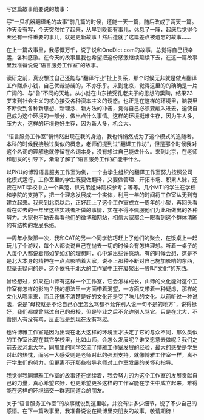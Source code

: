 写这篇故事前要说的故事：

写“一只机器翻译毛的故事”前几篇的时候，还能一天一篇，随后改成了两天一篇。昨天没有写，今天突然忙了起来，从早到晚都有事儿，休息了一阵，起床后觉得今天还有一件重要的事儿，就是更新故事！然后造就了这篇差点被遗忘的故事……

在上一篇故事里，我感慨万千，说了说和OneDict.com的故事，总觉得自己很幸运，各种感激。在今天的故事里我也希望把这份感激继续延续下去，在这一篇故事里我准备说说“语言服务工作室”的故事。

读研之前，真没想过自己还能与“翻译行业”扯上关系，那个时候无非就是做点翻译工作赚点小钱，自己优哉游哉的，不亦乐乎。来到北京，觉得这里的的确确是一片广阔的、与“鲁”不同的天地。从小就在山东接受孔老夫子的思想的熏陶，结果23岁来到社会主义的核心接受各种资本主义的诱惑。也正是在这样的环境里，脑袋里不断受到各种新思想、新理念、新方法的冲击，觉得自己必须要融入进去，迫使自己成为这个环境的一部分，做出点什么事情。这样的环境挺难生存，因为牛人多，压力大，这样的环境也好生存，因为新人多，机会大。

“语言服务工作室”悄悄然出现在我的身边，我也悄悄然成为了这个模式的追随者。本科的时候我接触过类似的概念，老师们提到过“翻译工作坊”，但是那个时候我对这个名词的理解也就停留在名词本身，没有想过自己能做什么。来到北京，在老师和朋友的引导下，渐渐了解了“语言服务工作室”能干什么。

以PKU的博雅语言服务工作室为例，一个由学生组织的翻译工作室努力按照公司化模式运行，工作室里的学生既要做翻译，又要做管理、开拓市场、积累人脉，还要在MTI学校中立一个典范，供兄弟姐妹院校参考；等等。几个MTI的学生在学校和学院的支持下，把一个理念发展成一个实体，利用一年的时间将工作室从无到有建立起来。我来到北京以后，正好赶上了这个工作室成立一周年的小聚，再回头看看在过去的一年里这些实践者所做的事情，实在不得不佩服他们为此所做出的各种努力。大家也不妨去看看他们的微博和网站，相信大家都会一眼看到这个群体清晰的有结构的发展脉络。

一周年小聚那一次，我和CAT的另一个同学恰巧赶上了他们的聚会，在饭桌上一起玩儿了个游戏，每个人都说说自己在抛去一切的时候会有怎样理想。听着一桌子的人每个人都说着那如梦如幻的理想时，心中涌出些许感动。有的时候会想，这是不是北大本身的精神在一点点影响着大家，说不上那种不断对自己施加影响的东西，但毫无疑问的是，这个依托于北大的工作室中正在凝聚出一股叫“文化”的东西。

曾经想过，如果在山师有这样一个工作室，它会怎样成长，山师的文化能对这个工作室有怎样的影响？我的想法里一方面带着渴望，一方面又带着一种疑虑，那样的文化从哪里来，而且还搞不清楚是好的文化还是变了味儿的文化。以前听过一种说法，说是“母校就是不论自己心里怎么骂都不允许别人说一句不是的地方”，说得挺好，我们都或曾骂过自己的母校，但是毕业之后不允许别人骂它。只是在北大，不管别人有没有骂，反正我是到现在没有骂过。

也许博雅工作室是因为出现在北大这样的环境里才决定了它的与众不同，那么类似的工作室出现在其它学校里，比如山师，会怎么发展呢？谁又愿意去做呢？我们之前去过河北大学，同那里的同学交流了博雅工作室发展的经验，最大的感受是学生对此的热忱，而另一大感受则是老师对此的强烈支持。就像博雅工作室一样，离不开学生们的努力，但更离不开那些指导老师对工作室发展的关怀和指导。

我觉得我同博雅工作室的故事还在继续着，我会努力的为这个工作室的发展贡献自己的力量，真心希望它好，也更希望更多这样的工作室能在学生中成立起来，难得能在这样的环境结交一群志同道合的朋友。

关于“语言服务工作室”的故事就说到这里啦，并没有讲多少细节，说了不少自己的感悟。在下一篇故事里，我准备说说在微博里交朋友的故事，敬请期待！


